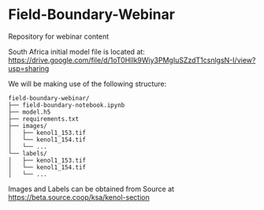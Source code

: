 # Field-Boundary-Webinar
Repository for webinar content

South Africa initial model file is located at: https://drive.google.com/file/d/1oT0HlIk9Wiy3PMgIuSZzdT1csnlgsN-I/view?usp=sharing

We will be making use of the following structure:
```
field-boundary-webinar/
├── field-boundary-notebook.ipynb
├── model.h5
├── requirements.txt
├── images/
│   ├── kenol1_153.tif
│   └── kenol1_154.tif
│   └── ...
└── labels/
│   ├── kenol1_153.tif
│   └── kenol1_154.tif
│   └── ...
```

Images and Labels can be obtained from Source at https://beta.source.coop/ksa/kenol-section
